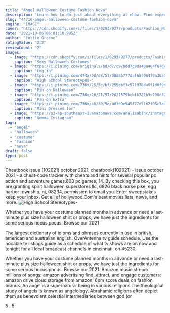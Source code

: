 ```yaml
---
title: "Angel Halloween Costume Fashion Nova"
description: "Learn how to do just about everything at ehow. Find expert advice along with how to videos and articles, including instructions on how to make, cook, grow, or do almost anything."
slug: "44716-angel-halloween-costume-fashion-nova"
engine: "IMAGE"
cover: "https://cdn.shopify.com/s/files/1/0293/9277/products/Fashion_Nova_09-11-17-628_800x.jpg?v=1506639892"
date: "2021-10-06T06:01:10.995Z"
author: "Lottie Greene"
ratingValue: "2.2"
reviewCount: "2"
images:
  - image: "https://cdn.shopify.com/s/files/1/0293/9277/products/Fashion_Nova_09-11-17-628_800x.jpg?v=1506639892"
    caption: "Sexy Halloween Costumes"
  - image: "https://i.pinimg.com/originals/bd/d7/c9/bdd7c9da40a404f87dc17e8b46932bb3.jpg"
    caption: "Log in"
  - image: "https://i.pinimg.com/474x/08/d8/57/08d85777daf68f064f9a30a555aee11f--high-schools-goth.jpg"
    caption: "High School Stereotypes-"
  - image: "https://i.pinimg.com/736x/25/5e/bf/255ebf3c971978da9f1d0f9d35319eff.jpg"
    caption: "Pin on Halloween"
  - image: "https://i.pinimg.com/736x/26/21/57/2621579bcbfb282b3e290c3282213c7b.jpg"
    caption: "Pin on Extra"
  - image: "https://i.pinimg.com/736x/a6/30/9e/a6309e549f77e7162f08c3e4072835ec.jpg"
    caption: "Mini Dresses for"
  - image: "https://s3-ap-southeast-1.amazonaws.com/analisabinc/instagram/images/posts/2151784550421036298.jpg"
    caption: "Gemma Instagram"
tags:
  - "angel"
  - "halloween"
  - "costume"
  - "fashion"
  - "nova"
draft: false
type: post
---
```


Cheatbook issue (102021) october 2021: cheatbook(102021) - issue october 2021 - a cheat-code tracker with cheats and hints for several popular pc action and adventure games.603 pc games, 14. By checking this box, you are granting spirit halloween superstores llc, 6826 black horse pike, egg harbor township, nj, 08234, permission to email you. Enter sweepstakes keep your inbox. Get all of hollywood.Com's best movies lists, news, and more.
![High School Stereotypes-](https://i.pinimg.com/474x/08/d8/57/08d85777daf68f064f9a30a555aee11f--high-schools-goth.jpg "High School Stereotypes-")

Whether you have your costume planned months in advance or need a last-minute plus size halloween shirt or props, we have just the ingredients for some serious hocus pocus. Browse our 2021
<!--inArticleAds-->

<!--galleryOne-->

The largest dictionary of idioms and phrases currently in use in british, american and australian english. OverAntenna tv guide schedule. Use the nocable tv listings guide as a schedule of what tv shows are on now and tonight for all local broadcast channels in cincinnati, oh 45230.
<!--inArticleAds-->

<!--galleryTwo-->

Whether you have your costume planned months in advance or need a last-minute plus size halloween shirt or props, we have just the ingredients for some serious hocus pocus. Browse our 2021. Amazon music stream millions of songs: amazon advertising find, attract, and engage customers: amazon drive cloud storage from amazon: 6pm score deals on fashion brands. An angel is a supernatural being in various religions.The theological study of angels is known as angelology. Abrahamic religions often depict them as benevolent celestial intermediaries between god (or
<!--galleryThree-->

5 .  5